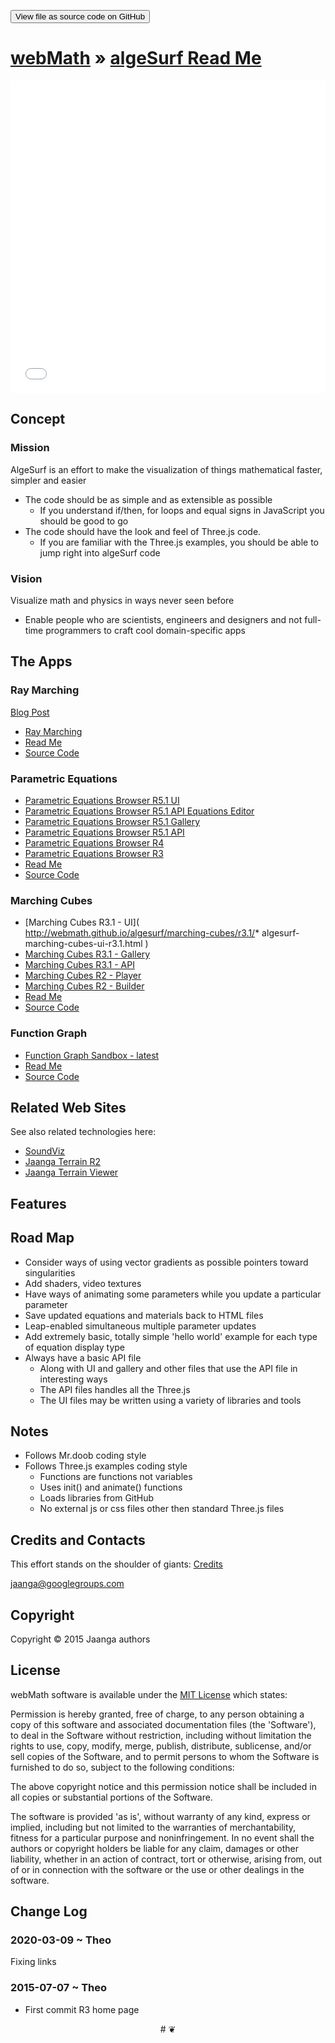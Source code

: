 <span style=display:none; >[View as web page]( http://webmath.github.io/algesurf/ "View file as a web page." ) </span>
<input type=button value='View file as source code on GitHub' onclick="window.location.href='https://github.com/jaanga/algesurf/'" />

[webMath]( http://webmath.github.io/ ) &raquo;
[algeSurf Read Me]( http://webmath.github.io/algesurf/ )
===

<iframe class=ifr src="iframe-carousel-r1.html" width=100% height=500px ></iframe>

<span style="display: none">_algeSurf Apps - a selection_</span>

## Concept

### Mission

<!-- a statement of a rationale, applicable now as well as in the future -->
AlgeSurf is an effort to make the visualization of things mathematical faster, simpler and easier

* The code should be as simple and as extensible as possible
	* If you understand if/then, for loops and equal signs in JavaScript you should be good to go
* The code should have the look and feel of Three.js code.
	* If you are familiar with the Three.js examples, you should be able to jump right into algeSurf code


### Vision

<!--  a descriptive picture of a desired future state -->
Visualize math and physics in ways never seen before

* Enable people who are scientists, engineers and designers and not full-time programmers to craft cool domain-specific apps


## The Apps

### Ray Marching

[Blog Post]( http://jaanga.github.io/request-jaanga-blog-posts.html#2015-12-21_ray-marching-achieved_algesurf.md )

* [Ray Marching]( http://webmath.github.io/algesurf/ray-marching/dev/ )
* [Read Me]( http://webmath.github.io/algesurf/ray-marching/ )
* [Source Code]( https://github.com/webmath/algesurf/tree/gh-pages/ray-marching )


### Parametric Equations

* [Parametric Equations Browser R5.1 UI]( http://webmath.github.io/algesurf/parametric-equations/r5.1/algesurf-parametric-equations-ui-r5.1.html )
* [Parametric Equations Browser R5.1 API Equations Editor]( http://webmath.github.io/algesurf/parametric-equations/r5.1/algesurf-parametric-equations-api-equation-editor-r5.1.html )
* [Parametric Equations Browser R5.1 Gallery]( http://webmath.github.io/algesurf/parametric-equations/r5.1/algesurf-parametric-equations-gallery-r5.1.html )
* [Parametric Equations Browser R5.1 API ]( http://webmath.github.io/algesurf/parametric-equations/r5/algesurf-parametric-equations-api-r5.1.html )
* [Parametric Equations Browser R4]( http://webmath.github.io/algesurf/parametric-equations/r4/algesurf-pe-r4.html )
* [Parametric Equations Browser R3]( http://webmath.github.io/algesurf/parametric-equations/r3/algesurf-pe-r3.html )
* [Read Me]( http://webmath.github.io/algesurf/parametric-equations/ )
* [Source Code]( https://github.com/webmath/algesurf/tree/gh-pages/parametric-equations )


### Marching Cubes

* [Marching Cubes R3.1 - UI]( http://webmath.github.io/algesurf/marching-cubes/r3.1/* algesurf-marching-cubes-ui-r3.1.html )
* [Marching Cubes R3.1 - Gallery]( http://webmath.github.io/algesurf/marching-cubes/r3.1/algesurf-marching-cubes-gallery-r3.1.html )
* [Marching Cubes R3.1 - API]( http://webmath.github.io/algesurf/marching-cubes/r3.1/algesurf-marching-cubes-api-r3.1.html )
* [Marching Cubes R2 - Player]( http://webmath.github.io/algesurf/marching-cubes/r2/1-Overview/Player.html )
* [Marching Cubes R2 - Builder]( http://webmath.github.io/algesurf/marching-cubes/r2/1-Overview/Builder.html )
* [Read Me]( http://webmath.github.io/algesurf/marching-cubes/ )
* [Source Code ]( https://github.com/webmath/algesurf/tree/gh-pages/marching-cubes/ )

### Function Graph

* [Function Graph Sandbox - latest]( http://webmath.github.io/algesurf/function-graph/latest/ )
* [Read Me]( http://webmath.github.io/algesurf/function-graph/ )
* [Source Code]( https://github.com/webmath/algesurf/tree/gh-pages/function-graph )

## Related Web Sites

See also related technologies here:

* [SoundViz]( http://soundviz.github.io )
* [Jaanga Terrain R2]( http://jaanga.github.io/terrain-r2/ )
* [Jaanga Terrain Viewer]( http://jaanga.github.io/terrain-viewer/ )

## Features

## Road Map

* Consider ways of using vector gradients as possible pointers toward singularities
* Add shaders, video textures
* Have ways of animating some parameters while you update a particular parameter
* Save updated equations and materials back to HTML files
* Leap-enabled simultaneous multiple parameter updates
* Add extremely basic, totally simple 'hello world' example for each type of equation display type
* Always have a basic API file
	* Along with UI and gallery and other files that use the API file in interesting ways
	* The API files handles all the Three.js
	* The UI files may be written using a variety of libraries and tools

## Notes

* Follows Mr.doob coding style
* Follows Three.js examples coding style
	* Functions are functions not variables
	* Uses init() and animate() functions
	* Loads libraries from GitHub
	* No external js or css files other then standard Three.js files


## Credits and Contacts

This effort stands on the shoulder of giants: [Credits]( index.html#credits.md )


jaanga@googlegroups.com

## Copyright

Copyright © 2015 Jaanga authors


## License

webMath software is available under the [MIT License]( http://en.wikipedia.org/wiki/MIT_License) which states:

Permission is hereby granted, free of charge, to any person obtaining a copy of this software and associated documentation files (the 'Software'),
to deal in the Software without restriction, including without limitation the rights to use, copy, modify, merge, publish, distribute, sublicense, and/or sell copies of the Software, and to permit persons to whom the Software is furnished to do so, subject to the following conditions:

The above copyright notice and this permission notice shall be included in all copies or substantial portions of the Software.

The software is provided 'as is', without warranty of any kind, express or implied, including but not limited to the warranties of merchantability, fitness for a particular purpose and noninfringement.
In no event shall the authors or copyright holders be liable for any claim, damages or other liability, whether in an action of contract, tort or otherwise, arising from, out of or in connection with the software or the use or other dealings in the software.


## Change Log

### 2020-03-09 ~ Theo

Fixing links

### 2015-07-07 ~ Theo

* First commit R3 home page



<center>
# &#x2766;
</center>
<style>iframe { border-width: 0; }</style>
